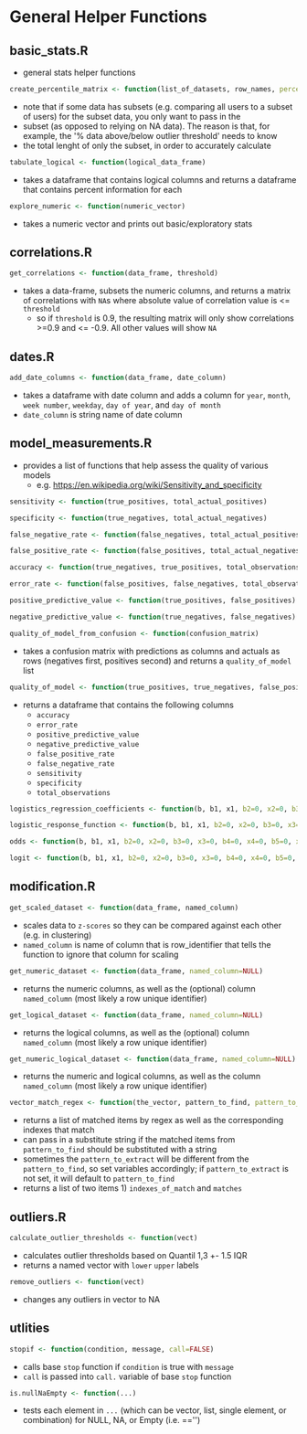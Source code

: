# General Helper Functions

## basic_stats.R
- general stats helper functions

```R
create_percentile_matrix <- function(list_of_datasets, row_names, percentiles=c(0, 0.025, 0.05, 0.10, 0.25, 0.50, 0.75, 0.90, 0.95, 0.975, 1), round_by=1)
```
- note that if some data has subsets (e.g. comparing all users to a subset of users) for the subset data, you only want to pass in the
- subset (as opposed to relying on NA data). The reason is that, for example, the '% data above/below outlier threshold' needs to know
- the total lenght of only the subset, in order to accurately calculate

```R
tabulate_logical <- function(logical_data_frame)
```
- takes a dataframe that contains logical columns and returns a dataframe that contains percent information for each

```R
explore_numeric <- function(numeric_vector)
```
- takes a numeric vector and prints out basic/exploratory stats

## correlations.R

```R
get_correlations <- function(data_frame, threshold)
```
- takes a data-frame, subsets the numeric columns, and returns a matrix of correlations with `NA`s where absolute value of correlation value is <= `threshold`
	- so if `threshold` is 0.9, the resulting matrix will only show correlations >=0.9 and <= -0.9. All other values will show `NA`

## dates.R

```R
add_date_columns <- function(data_frame, date_column)
```
- takes a dataframe with date column and adds a column for `year`, `month`, `week number`, `weekday`, `day of year`, and `day of month`
- `date_column` is string name of date column

## model_measurements.R
- provides a list of functions that help assess the quality of various models
	- e.g. https://en.wikipedia.org/wiki/Sensitivity_and_specificity

```R
sensitivity <- function(true_positives, total_actual_positives)
```

```R
specificity <- function(true_negatives, total_actual_negatives)
```

```R
false_negative_rate <- function(false_negatives, total_actual_positives)
```

```R
false_positive_rate <- function(false_positives, total_actual_negatives)
```

```R
accuracy <- function(true_negatives, true_positives, total_observations)
```

```R
error_rate <- function(false_positives, false_negatives, total_observations)
```

```R
positive_predictive_value <- function(true_positives, false_positives)
```

```R
negative_predictive_value <- function(true_negatives, false_negatives)
```

```R
quality_of_model_from_confusion <- function(confusion_matrix)
```
- takes a confusion matrix with predictions as columns and actuals as rows (negatives first, positives second) and returns a `quality_of_model` list

```R
quality_of_model <- function(true_positives, true_negatives, false_positives, false_negatives)
```
- returns a dataframe that contains the following columns
	- `accuracy`
	- `error_rate`
	- `positive_predictive_value`
	- `negative_predictive_value`
	- `false_positive_rate`
	- `false_negative_rate`
	- `sensitivity`
	- `specificity`
	- `total_observations`

```R
logistics_regression_coefficients <- function(b, b1, x1, b2=0, x2=0, b3=0, x3=0, b4=0, x4=0, b5=0, x5=0)
```

```R
logistic_response_function <- function(b, b1, x1, b2=0, x2=0, b3=0, x3=0, b4=0, x4=0, b5=0, x5=0)
```

```R
odds <- function(b, b1, x1, b2=0, x2=0, b3=0, x3=0, b4=0, x4=0, b5=0, x5=0)
```

```R
logit <- function(b, b1, x1, b2=0, x2=0, b3=0, x3=0, b4=0, x4=0, b5=0, x5=0)
```

## modification.R

```R
get_scaled_dataset <- function(data_frame, named_column)
```
- scales data to `z-scores` so they can be compared against each other (e.g. in clustering)
- `named_column` is name of column that is row_identifier that tells the function to ignore that column for scaling

```R
get_numeric_dataset <- function(data_frame, named_column=NULL)
```
- returns the numeric columns, as well as the (optional) column `named_column` (most likely a row unique identifier)

```R
get_logical_dataset <- function(data_frame, named_column=NULL)
```
- returns the logical columns, as well as the (optional) column `named_column` (most likely a row unique identifier)

```R
get_numeric_logical_dataset <- function(data_frame, named_column=NULL)
```
- returns the numeric and logical columns, as well as the column `named_column` (most likely a row unique identifier)

```R
vector_match_regex <- function(the_vector, pattern_to_find, pattern_to_extract=NULL, substitue_find_with=NULL)
```
- returns a list of matched items by regex as well as the corresponding indexes that match
- can pass in a substitute string if the matched items from `pattern_to_find` should be substituted with a string
- sometimes the `pattern_to_extract` will be different from the `pattern_to_find`, so set variables accordingly; if `pattern_to_extract` is not set, it will default to `pattern_to_find`
- returns a list of two items 1) `indexes_of_match` and `matches`

## outliers.R

```R
calculate_outlier_thresholds <- function(vect)
```
- calculates outlier thresholds based on Quantil 1,3 +- 1.5 IQR
- returns a named vector with `lower` `upper` labels

```R
remove_outliers <- function(vect)
```
- changes any outliers in vector to NA

## utlities

```R
stopif <- function(condition, message, call=FALSE)
```
- calls base `stop` function if `condition` is true with `message`
- `call` is passed into `call.` variable of base `stop` function

```R
is.nullNaEmpty <- function(...)
```
- tests each element in `...` (which can be vector, list, single element, or combination) for NULL, NA, or Empty (i.e. ==\'\')

